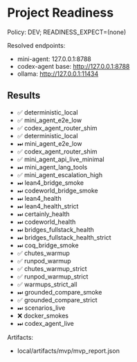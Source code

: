 # Project Readiness

Policy: DEV; READINESS_EXPECT=(none)

Resolved endpoints:
- mini-agent: 127.0.0.1:8788
- codex-agent base: http://127.0.0.1:8788
- ollama: http://127.0.0.1:11434

## Results
- ✅ deterministic_local
- ✅ mini_agent_e2e_low
- ✅ codex_agent_router_shim
- ✅ deterministic_local
- ⏭ mini_agent_e2e_low
- ✅ codex_agent_router_shim
- ✅ mini_agent_api_live_minimal
- ⏭ mini_agent_lang_tools
- ✅ mini_agent_escalation_high
- ⏭ lean4_bridge_smoke
- ⏭ codeworld_bridge_smoke
- ⏭ lean4_health
- ⏭ lean4_health_strict
- ⏭ certainly_health
- ⏭ codeworld_health
- ⏭ bridges_fullstack_health
- ⏭ bridges_fullstack_health_strict
- ⏭ coq_bridge_smoke
- ✅ chutes_warmup
- ✅ runpod_warmup
- ✅ chutes_warmup_strict
- ✅ runpod_warmup_strict
- ✅ warmups_strict_all
- ⏭ grounded_compare_smoke
- ✅ grounded_compare_strict
- ⏭ scenarios_live
- ❌ docker_smokes
- ⏭ codex_agent_live

Artifacts:
- local/artifacts/mvp/mvp_report.json
